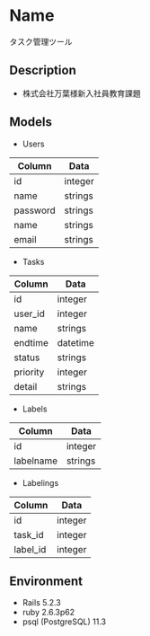 Name
====
タスク管理ツール

## Description
- 株式会社万葉様新入社員教育課題

## Models

- Users

|Column|Data|
|--|--|
|id|integer|
|name|strings|
|password|strings|
|name|strings|
|email|strings|

- Tasks

|Column|Data|
|--|--|
|id|integer|
|user_id|integer|
|name|strings|
|endtime|datetime|
|status|strings|
|priority|integer|
|detail|strings|

- Labels

|Column|Data|
|--|--|
|id|integer|
|labelname|strings|

- Labelings

|Column|Data|
|--|--|
|id|integer|
|task_id|integer|
|label_id|integer|


## Environment

- Rails 5.2.3
- ruby 2.6.3p62
- psql (PostgreSQL) 11.3
